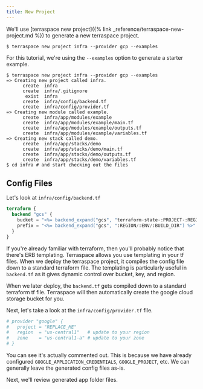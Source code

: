 ```yaml
---
title: New Project
---
```


We'll use [terraspace new project]({% link _reference/terraspace-new-project.md %}) to generate a new terraspace project.

    $ terraspace new project infra --provider gcp --examples

For this tutorial, we're using the `--examples` option to generate a starter example.

    $ terraspace new project infra --provider gcp --examples
    => Creating new project called infra.
          create  infra
          create  infra/.gitignore
           exist  infra
          create  infra/config/backend.tf
          create  infra/config/provider.tf
    => Creating new module called example.
          create  infra/app/modules/example
          create  infra/app/modules/example/main.tf
          create  infra/app/modules/example/outputs.tf
          create  infra/app/modules/example/variables.tf
    => Creating new stack called demo.
          create  infra/app/stacks/demo
          create  infra/app/stacks/demo/main.tf
          create  infra/app/stacks/demo/outputs.tf
          create  infra/app/stacks/demo/variables.tf
    $ cd infra # and start checking out the files

## Config Files

Let's look at `infra/config/backend.tf`

```terraform
terraform {
  backend "gcs" {
    bucket = "<%= backend_expand("gcs", "terraform-state-:PROJECT-:REGION-:ENV") %>" # expanded by terraspace IE: terraform-state-project-us-central1-dev
    prefix = "<%= backend_expand("gcs", ":REGION/:ENV/:BUILD_DIR") %>" # expanded by terraspace IE: us-central1/dev/modules/vm
  }
}
```

If you're already familiar with terraform, then you'll probably notice that there's ERB templating.  Terraspace allows you use templating in your tf files. When we deploy the terraspace project, it compiles the config file down to a standard terraform file. The templating is particularly useful in `backend.tf` as it gives dynamic control over bucket, key, and region.

When we later deploy, the `backend.tf` gets compiled down to a standard terraform tf file. Terraspace will then automatically create the google cloud storage bucket for you.

Next, let's take a look at the `infra/config/provider.tf` file.

```terraform
# provider "google" {
#   project = "REPLACE_ME"
#   region  = "us-central1"   # update to your region
#   zone    = "us-central1-a" # update to your zone
# }
```

You can see it's actually commented out. This is because we have already configured `GOOGLE_APPLICATION_CREDENTIALS`, `GOOGLE_PROJECT`, etc. We can generally leave the generated config files as-is.

Next, we'll review generated app folder files.
